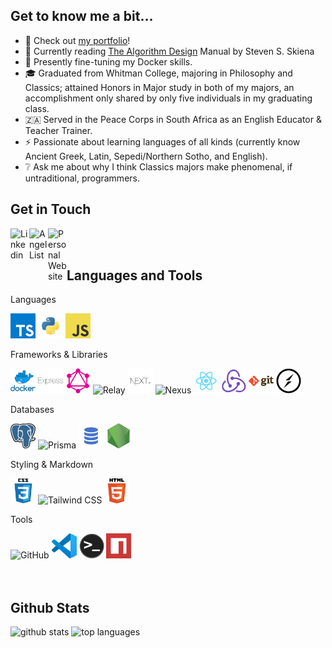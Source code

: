 ## Get to know me a bit...
- 💼 Check out [my portfolio](https://sezder.github.io/)!
- 📕 Currently reading [The Algorithm Design](https://www.amazon.com/Algorithm-Design-Manual-Computer-Science/dp/3030542556/ref=pd_lpo_1?pd_rd_i=3030542556&psc=1) Manual by Steven S. Skiena
- 🌿 Presently fine-tuning my Docker skills.
- 🎓 Graduated from Whitman College, majoring in Philosophy and Classics; attained Honors in Major study in both of my majors, an accomplishment only shared by only five individuals in my graduating class.
-  🇿🇦 Served in the Peace Corps in South Africa as an English Educator & Teacher Trainer.
- ⚡ Passionate about learning languages of all kinds (currently know Ancient Greek, Latin, Sepedi/Northern Sotho, and English).
- ❔ Ask me about why I think Classics majors make phenomenal, if untraditional, programmers. 

## Get in Touch 
<a href="https://www.linkedin.com/in/shannon-e-zander/"><img align="left" alt="Linkedin" width="30px" src="https://upload.wikimedia.org/wikipedia/commons/thumb/c/ca/LinkedIn_logo_initials.png/768px-LinkedIn_logo_initials.png"/></a>
<a href="https://angel.co/u/shannon-zander"><img align="left" alt="Angel List" width="30px" src="https://encrypted-tbn0.gstatic.com/images?q=tbn:ANd9GcQKqqlz4j-e9kS1Y14Mdj_0Mv5UX0yyc59c2p3S-ypLzd2nV_EYJ0UVtBdjdI_Nkx1UmfI&usqp=CAU" /></a>
<a href="https://sezder.github.io/"><img align="left" alt="Personal Website" width="30px" src="https://user-images.githubusercontent.com/84882854/152452276-c1d31108-b976-45db-b591-93ae9d7c541d.png" /></a>



<br>
<br>

## Languages and Tools
<p>Languages</p>
<div>
<img
  alt="TypeScript"
  width="40px"
  title="TypeScript"
  src="https://raw.githubusercontent.com/github/explore/80688e429a7d4ef2fca1e82350fe8e3517d3494d/topics/typescript/typescript.png"
/>
<img
  alt="Python"
  width="40px"
  title="Python"
  src="https://raw.githubusercontent.com/github/explore/80688e429a7d4ef2fca1e82350fe8e3517d3494d/topics/python/python.png"
/>
<img
  alt="JavaScript"
  width="40px"
  title="JavaScript"
  src="https://raw.githubusercontent.com/github/explore/80688e429a7d4ef2fca1e82350fe8e3517d3494d/topics/javascript/javascript.png"
/>
</div>
<p>Frameworks & Libraries</p>
<div>
<img
  alt="Docker"
  width="40px"
  title="Docker"
  src="https://raw.githubusercontent.com/github/explore/80688e429a7d4ef2fca1e82350fe8e3517d3494d/topics/docker/docker.png"
/>
<img
  alt="Express"
  width="40px"
  title="Express"
  src="https://raw.githubusercontent.com/github/explore/80688e429a7d4ef2fca1e82350fe8e3517d3494d/topics/express/express.png"
/>
<img
  alt="GraphQL"
  width="40px"
  title="GraphQL"
  src="https://raw.githubusercontent.com/github/explore/e65ef46ef3e7bc457c93622f6a89fe8d3fd131d5/topics/graphql/graphql.png"
/>
<img
  alt="Relay"
  width="40px"
  title="Relay"
  src="https://user-images.githubusercontent.com/84882854/177198635-5de23e38-b06d-44e2-9525-e2c9cc7d8039.png"
/>
<img
  alt="Next.js"
  width="40px"
  title="Next.js"
  src="https://raw.githubusercontent.com/github/explore/28b02bbc9ad9f7a503c43775aebeb515dc2da5fc/topics/nextjs/nextjs.png"
/>
<img
  alt="Nexus"
  width="40px"
  title="Nexus"
  src="https://user-images.githubusercontent.com/84882854/177199007-aaa7ccab-ac8b-48e3-bde2-cc6d6e79a284.png"
/>
<img
  alt="React"
  width="40px"
  title="React"
  src="https://raw.githubusercontent.com/github/explore/80688e429a7d4ef2fca1e82350fe8e3517d3494d/topics/react/react.png"
/>
<img
  alt="Redux"
  width="40px"
  title="Redux"
  src="https://raw.githubusercontent.com/github/explore/80688e429a7d4ef2fca1e82350fe8e3517d3494d/topics/redux/redux.png"
/>
<img
  alt="Git"
  width="40px"
  title="Git"
  src="https://raw.githubusercontent.com/github/explore/80688e429a7d4ef2fca1e82350fe8e3517d3494d/topics/git/git.png"
/>
<img
  alt="Socket.io"
  width="40px"
  title="Socket.io"
  src="https://raw.githubusercontent.com/github/explore/3b2a1369c4274c39f100275756e61c981a41b5e4/topics/socket-io/socket-io.png"
/>
</div>

<p>Databases</p>
<div>
<img
  alt="PostgreSQL"
  width="40px"
  title="PostgreSQL"
  src="https://raw.githubusercontent.com/github/explore/80688e429a7d4ef2fca1e82350fe8e3517d3494d/topics/postgresql/postgresql.png"
/>
<img
  alt="Prisma"
  width="40px"
  title="Prisma"
  src="https://avatars.githubusercontent.com/u/17219288?s=200&v=4"
/>
<img
  alt="SQL"
  width="40px"
  title="SQL"
  src="https://raw.githubusercontent.com/github/explore/80688e429a7d4ef2fca1e82350fe8e3517d3494d/topics/sql/sql.png"
/>
<img
  alt="Node.js"
  width="40px"
  title="Node.js"
  src="https://raw.githubusercontent.com/github/explore/80688e429a7d4ef2fca1e82350fe8e3517d3494d/topics/nodejs/nodejs.png"
/>
</div>

<p>Styling & Markdown</p>
<div>
<img
  alt="CSS"
  width="40px"
  title="CSS"
  src="https://raw.githubusercontent.com/github/explore/80688e429a7d4ef2fca1e82350fe8e3517d3494d/topics/css/css.png"
/>
<img
  alt="Tailwind CSS"
  width="40px"
  title="Tailwind CSS"
  src="https://user-images.githubusercontent.com/84882854/177197737-bcc07030-e350-4286-bb53-4708618de505.png"
/>
<img
  alt="HTML5"
  width="40px"
  title="HTML5"
  src="https://raw.githubusercontent.com/github/explore/80688e429a7d4ef2fca1e82350fe8e3517d3494d/topics/html/html.png"
/>
</div>

<p>Tools</p>
<div>
<img
  alt="GitHub"
  width="40px"
  title="GitHub"
  src="https://cdn3.iconfinder.com/data/icons/inficons/512/github.png"
/>
<img
  alt="Visual Studio Code"
  width="40px"
  title="Visual Studio Code"
  src="https://raw.githubusercontent.com/github/explore/bbd48b997e8d0bef63f676eca4da5e1f76487b56/topics/visual-studio-code/visual-studio-code.png"
/>
<img
  alt="Terminal"
  width="40px"
  title="Terminal"
  src="https://raw.githubusercontent.com/github/explore/d92924b1d925bb134e308bd29c9de6c302ed3beb/topics/terminal/terminal.png"
/>
<img
  alt="Node Package Manager"
  width="40px"
  title="Node Package Manager"
  src="https://raw.githubusercontent.com/github/explore/80688e429a7d4ef2fca1e82350fe8e3517d3494d/topics/npm/npm.png"
/>
 </div>
<!-- <img align="left" alt="" width="25px" title="" src="" /> -->
<br>
<br>

## Github Stats
<img height="180px" src="https://github-readme-stats.vercel.app/api?username=sezder&count_private=true&theme=tokyonight" alt="github stats"></img>
<img height="180px" src="https://github-readme-stats.vercel.app/api/top-langs/?username=sezder&count_private=true&layout=compact&theme=tokyonight" alt="top languages"></img>


<!-- <br> -->
